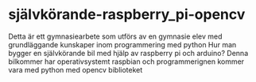 # självkörande-raspberry_pi-opencv
Detta är ett gymnasiearbete som utförs av en gymnasie elev med grundläggande kunskaper inom programmering med python
Hur man bygger en självkörande bil med hjälp av raspberry pi och arduino?
Denna bilkommer har operativsystemt raspbian och programmerignen kommer vara med python med opencv biblioteket
